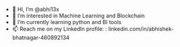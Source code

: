 - 👋 Hi, I’m @abhi13x
- 👀 I’m interested in Machine Learning and Blockchain
- 🌱 I’m currently learning python and BI tools
- 📫 Reach me on my LinkedIn profile: : linkedin.com/in/abhishek-bhatnagar-460892134

<!---
abhi13x/abhi13x is a ✨ special ✨ repository because its `README.md` (this file) appears on your GitHub profile.
You can click the Preview link to take a look at your changes.
--->
